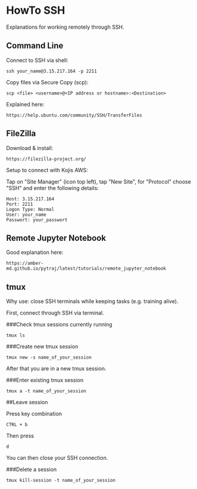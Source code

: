 # HowTo SSH

Explanations for working remotely through SSH.

## Command Line

Connect to SSH via shell:

    ssh your_name@3.15.217.164 -p 2211
    
Copy files via Secure Copy (scp):

    scp <file> <username>@<IP address or hostname>:<Destination>
    
Explained here:

    https://help.ubuntu.com/community/SSH/TransferFiles


## FileZilla

Download & install:

    https://filezilla-project.org/
    
Setup to connect with Kojis AWS:

Tap on "Site Manager" (icon top left), 
tap "New Site", for "Protocol" choose "SSH" 
and enter the following details:

    Host: 3.15.217.164
    Port: 2211
    Logon Type: Normal
    User: your_name
    Passwort: your_passwort

## Remote Jupyter Notebook

Good explanation here:

    https://amber-md.github.io/pytraj/latest/tutorials/remote_jupyter_notebook


## tmux

Why use: close SSH terminals while keeping tasks (e.g. training alive).

First, connect through SSH via terminal.

###Check tmux sessions currently running

    tmux ls
    
###Create new tmux session

    tmux new -s name_of_your_session
    
After that you are in a new tmux session.

###Enter existing tmux session

    tmux a -t name_of_your_session

##Leave session

Press key combination

    CTRL + b
    
Then press 

    d
    
You can then close your SSH connection.

###Delete a session

    tmux kill-session -t name_of_your_session
    

    